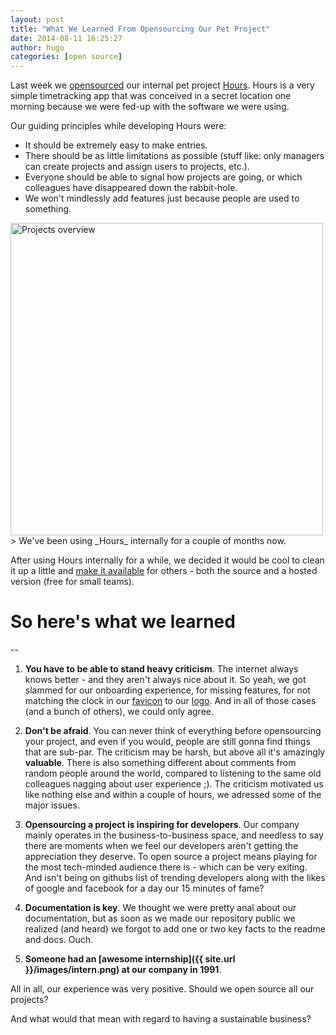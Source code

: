 ```yaml
---
layout: post
title: "What We Learned From Opensourcing Our Pet Project"
date: 2014-08-11 16:25:27
author: hugo
categories: [open source]
---
```


Last week we [opensourced](https://news.ycombinator.com/item?id=8151777) our internal pet project [Hours](https://github.com/DefactoSoftware/Hours). Hours is a very simple timetracking app that was conceived in a secret location one morning because we were fed-up with the software we were using.

Our guiding principles while developing Hours were:

* It should be extremely easy to make entries.
* There should be as little limitations as possible (stuff like: only managers can create projects and assign users to projects, etc.).
* Everyone should be able to signal how projects are going, or which colleagues have disappeared down the rabbit-hole.
* We won't mindlessly add features just because people are used to something.


<img src="http://i.imgur.com/L6cCxPd.png" width=500 alt="Projects overview" />
> We've been using _Hours_ internally for a couple of months now.

After using Hours internally for a while, we decided it would be cool to clean it up a little and [make it available](https://happyhours.io) for others - both the source and a hosted version (free for small teams).

# So here's what we learned
--

1. __You have to be able to stand heavy criticism__. The internet always knows better - and they aren't always nice about it. So yeah, we got slammed for our onboarding experience, for missing features, for not matching the clock in our [favicon](https://happyhours.io/assets/favicon-cda301768f23447b0684fc792f77e140.ico) to our [logo](https://happyhours.io/assets/logo-white-shadow-e39a142fa42f9f5985e44b06ec6cf432.png). And in all of those cases (and a bunch of others), we could only agree.

2. __Don't be afraid__. You can never think of everything before opensourcing your project, and even if you would, people are still gonna find things that are sub-par. The criticism may be harsh, but above all it's amazingly __valuable__. There is also something different about comments from random people around the world, compared to listening to the same old colleagues nagging about user experience ;). The criticism motivated us like nothing else and within a couple of hours, we adressed some of the major issues.

3. __Opensourcing a project is inspiring for developers__. Our company mainly operates in the business-to-business space, and needless to say there are moments when we feel our developers aren't getting the appreciation they deserve. To open source a project means playing for the most tech-minded audience there is - which can be very exiting. And isn't being on githubs list of trending developers along with the likes of google and facebook for a day our 15 minutes of fame?

4. __Documentation is key__. We thought we were pretty anal about our documentation, but as soon as we made our repository public we realized (and heard) we forgot to add one or two key facts to the readme and docs. Ouch.

5. __Someone had an [awesome internship]({{ site.url }}/images/intern.png) at our company in 1991__.

All in all, our experience was very positive. Should we open source all our projects?

And what would that mean with regard to having a sustainable business?
